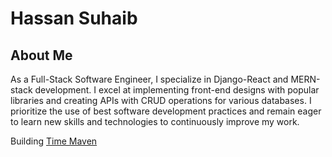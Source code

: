 # Hassan Suhaib

## About Me

As a Full-Stack Software Engineer, I specialize in Django-React and MERN-stack development. I excel at implementing front-end designs with popular libraries and creating APIs with CRUD operations for various databases. I prioritize the use of best software development practices and remain eager to learn new skills and technologies to continuously improve my work.

Building [Time Maven]([https://link-url-here.org](https://timemaven.live/))
